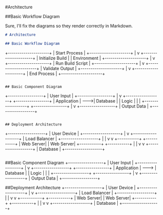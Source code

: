 #Architecture

##Basic Workflow Diagram

Sure, I'll fix the diagrams so they render correctly in Markdown.

```markdown
# Architecture

## Basic Workflow Diagram

```
+---------------------+
| Start Process       |
+---------------------+
          |
          v
+---------------------+
| Initialize Build    |
| Environment         |
+---------------------+
          |
          v
+---------------------+
| Run Build Script    |
+---------------------+
          |
          v
+---------------------+
| Validate Output     |
+---------------------+
          |
          v
+---------------------+
| End Process         |
+---------------------+
```

## Basic Component Diagram

```
+------------------+
|    User Input    |
+------------------+
          |
          v
+------------------+     +-----------------+
|  Application     | --->|    Database     |
|     Logic        |     |                 |
+------------------+     +-----------------+
          |
          v
+------------------+
|   Output Data    |
+------------------+
```

## Deployment Architecture

```
+-------------------+
|   User Device     |
+-------------------+
          |
          v
+-------------------+
|  Load Balancer    |
+-------------------+
     |       |
     v       v
+-----------+ +-----------+
| Web Server| | Web Server|
+-----------+ +-----------+
     |       |
     v       v
+-------------------+
|     Database     |
+-------------------+
```
```

##Basic Component Diagram
+------------------+
| User Input |
+------------------+
|
v
+------------------+ +-----------------+
| Application | ---> | Database |
| Logic | | |
+------------------+ +-----------------+
|
v
+------------------+
| Output Data |
+------------------+


##Deployment Architecture
+-------------------+
| User Device |
+-------------------+
|
v
+-------------------+
| Load Balancer |
+-------------------+
| |
v v
+-----------+ +-----------+
| Web Server| | Web Server|
+-----------+ +-----------+
| |
v v
+-------------------+
| Database |
+-------------------+